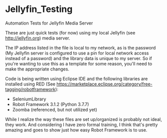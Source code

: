 # Jellyfin_Testing
Automation Tests for Jellyfin Media Server


These are just quick tests (for now) using my local Jellyfin (see http://jellyfin.org) media server. 

The IP address listed in the file is local to my network, as is the password (My Jellyfin server is configured to use a pin for local network access instead of a password) and the library data is unique to my server. So if you're wanting to use this as a template for some reason, you'll need to make the appropriate changes. 

Code is being written using Eclipse IDE and the following libraries are installed using RED (See https://marketplace.eclipse.org/category/free-tagging/robotframework): 
- SeleniumLibrary
- Robot Framework 3.1.2 (Python 3.7.7) 
- Zoomba (referenced, but not utilized yet) 

While I realize the way these files are set up/organized is probably not ideal, they work. And considering I have zero formal training, I think that's pretty amazing and goes to show just how easy Robot Framework is to use.
